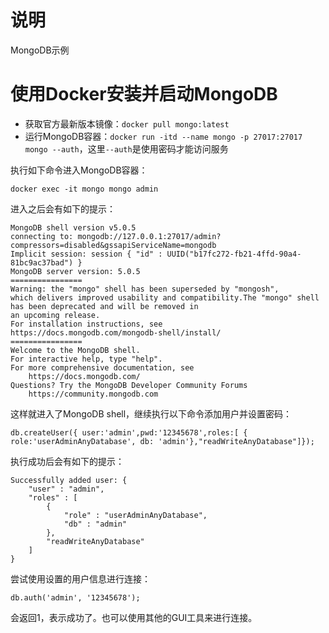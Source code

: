 # 说明

MongoDB示例

# 使用Docker安装并启动MongoDB

- 获取官方最新版本镜像：`docker pull mongo:latest`
- 运行MongoDB容器：`docker run -itd --name mongo -p 27017:27017 mongo --auth`，这里`--auth`是使用密码才能访问服务

执行如下命令进入MongoDB容器：

```
docker exec -it mongo mongo admin
```

进入之后会有如下的提示：

```
MongoDB shell version v5.0.5
connecting to: mongodb://127.0.0.1:27017/admin?compressors=disabled&gssapiServiceName=mongodb
Implicit session: session { "id" : UUID("b17fc272-fb21-4ffd-90a4-81bc9ac37bad") }
MongoDB server version: 5.0.5
================
Warning: the "mongo" shell has been superseded by "mongosh",
which delivers improved usability and compatibility.The "mongo" shell has been deprecated and will be removed in
an upcoming release.
For installation instructions, see
https://docs.mongodb.com/mongodb-shell/install/
================
Welcome to the MongoDB shell.
For interactive help, type "help".
For more comprehensive documentation, see
	https://docs.mongodb.com/
Questions? Try the MongoDB Developer Community Forums
	https://community.mongodb.com
```

这样就进入了MongoDB shell，继续执行以下命令添加用户并设置密码：

```
db.createUser({ user:'admin',pwd:'12345678',roles:[ { role:'userAdminAnyDatabase', db: 'admin'},"readWriteAnyDatabase"]});
```

执行成功后会有如下的提示：

```
Successfully added user: {
    "user" : "admin",
    "roles" : [
        {
            "role" : "userAdminAnyDatabase",
            "db" : "admin"
        },
        "readWriteAnyDatabase"
    ]
}
```

尝试使用设置的用户信息进行连接：

```
db.auth('admin', '12345678');
```

会返回1，表示成功了。也可以使用其他的GUI工具来进行连接。

